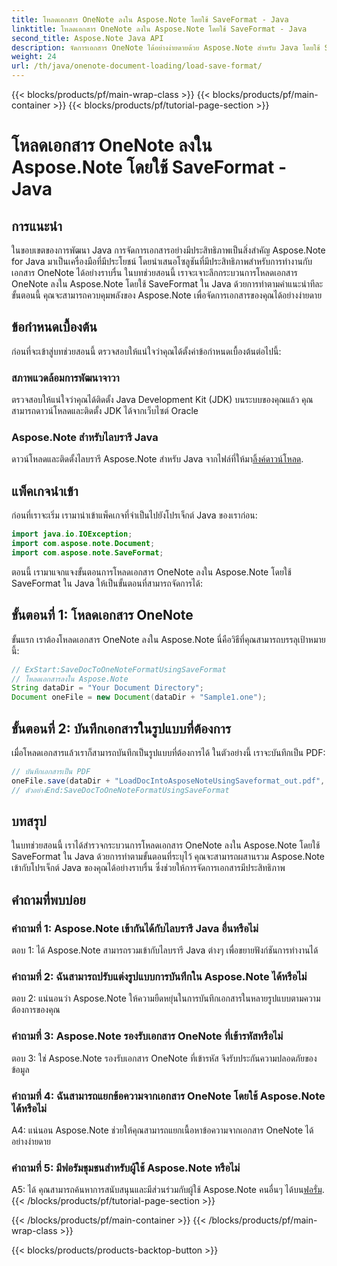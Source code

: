 ```yaml
---
title: โหลดเอกสาร OneNote ลงใน Aspose.Note โดยใช้ SaveFormat - Java
linktitle: โหลดเอกสาร OneNote ลงใน Aspose.Note โดยใช้ SaveFormat - Java
second_title: Aspose.Note Java API
description: จัดการเอกสาร OneNote ได้อย่างง่ายดายด้วย Aspose.Note สำหรับ Java โดยใช้ SaveFormat ปรับปรุงความสามารถในการจัดการเอกสาร Java ของคุณได้อย่างราบรื่นด้วย Aspose.Note
weight: 24
url: /th/java/onenote-document-loading/load-save-format/
---
```


{{< blocks/products/pf/main-wrap-class >}}
{{< blocks/products/pf/main-container >}}
{{< blocks/products/pf/tutorial-page-section >}}

# โหลดเอกสาร OneNote ลงใน Aspose.Note โดยใช้ SaveFormat - Java

## การแนะนำ

ในขอบเขตของการพัฒนา Java การจัดการเอกสารอย่างมีประสิทธิภาพเป็นสิ่งสำคัญ Aspose.Note for Java มาเป็นเครื่องมือที่มีประโยชน์ โดยนำเสนอโซลูชันที่มีประสิทธิภาพสำหรับการทำงานกับเอกสาร OneNote ได้อย่างราบรื่น ในบทช่วยสอนนี้ เราจะเจาะลึกกระบวนการโหลดเอกสาร OneNote ลงใน Aspose.Note โดยใช้ SaveFormat ใน Java ด้วยการทำตามคำแนะนำทีละขั้นตอนนี้ คุณจะสามารถควบคุมพลังของ Aspose.Note เพื่อจัดการเอกสารของคุณได้อย่างง่ายดาย

## ข้อกำหนดเบื้องต้น

ก่อนที่จะเข้าสู่บทช่วยสอนนี้ ตรวจสอบให้แน่ใจว่าคุณได้ตั้งค่าข้อกำหนดเบื้องต้นต่อไปนี้:

### สภาพแวดล้อมการพัฒนาจาวา

ตรวจสอบให้แน่ใจว่าคุณได้ติดตั้ง Java Development Kit (JDK) บนระบบของคุณแล้ว คุณสามารถดาวน์โหลดและติดตั้ง JDK ได้จากเว็บไซต์ Oracle

### Aspose.Note สำหรับไลบรารี Java

 ดาวน์โหลดและติดตั้งไลบรารี Aspose.Note สำหรับ Java จากไฟล์ที่ให้มา[ลิ้งค์ดาวน์โหลด](https://releases.aspose.com/note/java/).

## แพ็คเกจนำเข้า

ก่อนที่เราจะเริ่ม เรามานำเข้าแพ็คเกจที่จำเป็นไปยังโปรเจ็กต์ Java ของเราก่อน:

```java
import java.io.IOException;
import com.aspose.note.Document;
import com.aspose.note.SaveFormat;
```

ตอนนี้ เรามาแจกแจงขั้นตอนการโหลดเอกสาร OneNote ลงใน Aspose.Note โดยใช้ SaveFormat ใน Java ให้เป็นขั้นตอนที่สามารถจัดการได้:

## ขั้นตอนที่ 1: โหลดเอกสาร OneNote

ขั้นแรก เราต้องโหลดเอกสาร OneNote ลงใน Aspose.Note นี่คือวิธีที่คุณสามารถบรรลุเป้าหมายนี้:

```java
// ExStart:SaveDocToOneNoteFormatUsingSaveFormat
// โหลดเอกสารลงใน Aspose.Note
String dataDir = "Your Document Directory";
Document oneFile = new Document(dataDir + "Sample1.one");
```

## ขั้นตอนที่ 2: บันทึกเอกสารในรูปแบบที่ต้องการ

เมื่อโหลดเอกสารแล้วเราก็สามารถบันทึกเป็นรูปแบบที่ต้องการได้ ในตัวอย่างนี้ เราจะบันทึกเป็น PDF:

```java
// บันทึกเอกสารเป็น PDF
oneFile.save(dataDir + "LoadDocIntoAsposeNoteUsingSaveformat_out.pdf", SaveFormat.Pdf);
// ตัวอย่างEnd:SaveDocToOneNoteFormatUsingSaveFormat
```

## บทสรุป

ในบทช่วยสอนนี้ เราได้สำรวจกระบวนการโหลดเอกสาร OneNote ลงใน Aspose.Note โดยใช้ SaveFormat ใน Java ด้วยการทำตามขั้นตอนที่ระบุไว้ คุณจะสามารถผสานรวม Aspose.Note เข้ากับโปรเจ็กต์ Java ของคุณได้อย่างราบรื่น ซึ่งช่วยให้การจัดการเอกสารมีประสิทธิภาพ

## คำถามที่พบบ่อย

### คำถามที่ 1: Aspose.Note เข้ากันได้กับไลบรารี Java อื่นหรือไม่

ตอบ 1: ได้ Aspose.Note สามารถรวมเข้ากับไลบรารี Java ต่างๆ เพื่อขยายฟังก์ชันการทำงานได้

### คำถามที่ 2: ฉันสามารถปรับแต่งรูปแบบการบันทึกใน Aspose.Note ได้หรือไม่

ตอบ 2: แน่นอนว่า Aspose.Note ให้ความยืดหยุ่นในการบันทึกเอกสารในหลายรูปแบบตามความต้องการของคุณ

### คำถามที่ 3: Aspose.Note รองรับเอกสาร OneNote ที่เข้ารหัสหรือไม่

ตอบ 3: ใช่ Aspose.Note รองรับเอกสาร OneNote ที่เข้ารหัส จึงรับประกันความปลอดภัยของข้อมูล

### คำถามที่ 4: ฉันสามารถแยกข้อความจากเอกสาร OneNote โดยใช้ Aspose.Note ได้หรือไม่

A4: แน่นอน Aspose.Note ช่วยให้คุณสามารถแยกเนื้อหาข้อความจากเอกสาร OneNote ได้อย่างง่ายดาย

### คำถามที่ 5: มีฟอรัมชุมชนสำหรับผู้ใช้ Aspose.Note หรือไม่

 A5: ได้ คุณสามารถค้นหาการสนับสนุนและมีส่วนร่วมกับผู้ใช้ Aspose.Note คนอื่นๆ ได้บน[ฟอรั่ม](https://forum.aspose.com/c/note/28).
{{< /blocks/products/pf/tutorial-page-section >}}

{{< /blocks/products/pf/main-container >}}
{{< /blocks/products/pf/main-wrap-class >}}

{{< blocks/products/products-backtop-button >}}
